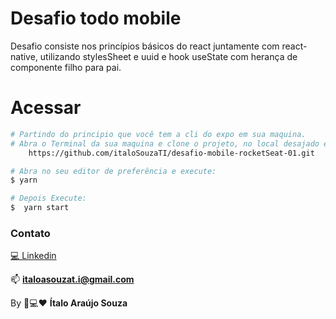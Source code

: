 # Desafio todo mobile
Desafio consiste nos princípios básicos do react juntamente com react-native, utilizando stylesSheet e uuid e hook useState com herança de componente filho para pai.

[](https://media.giphy.com/media/Ou1Ygj7ajQfNomp1Fx/giphy.gif)


# Acessar
```bash
# Partindo do principio que você tem a cli do expo em sua maquina.
# Abra o Terminal da sua maquina e clone o projeto, no local desajado execute:
    https://github.com/italoSouzaTI/desafio-mobile-rocketSeat-01.git

# Abra no seu editor de preferência e execute:
$ yarn

# Depois Execute:
$  yarn start 

```

### Contato
[💻 Linkedin](https://www.linkedin.com/in/%C3%ADtaloasouzati/)

📫 **italoasouzat.i@gmail.com**

By 📱💻❤ **Ítalo Araújo Souza**
